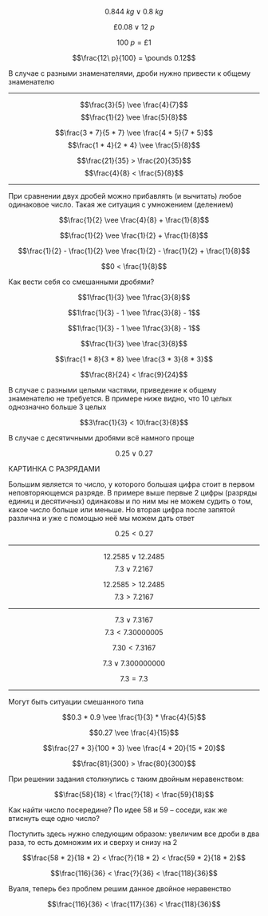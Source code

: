 $$0.844\ kg \vee 0.8\ kg$$

$$\pounds 0.08 \vee 12\ p$$

$$100\ p = \pounds 1$$

$$\frac{12\ p}{100} = \pounds 0.12$$

В случае с разными знаменателями, дроби нужно привести к общему
знаменателю

---

$$\frac{3}{5} \vee \frac{4}{7}$$ $$\frac{1}{2} \vee \frac{5}{8}$$

$$\frac{3 * 7}{5 * 7} \vee \frac{4 * 5}{7 * 5}$$ $$\frac{1 * 4}{2 * 4} \vee \frac{5}{8}$$

$$\frac{21}{35} > \frac{20}{35}$$ $$\frac{4}{8} < \frac{5}{8}$$

---

При сравнении двух дробей можно прибавлять (и вычитать) любое одинаковое
число. Такая же ситуация с умножением (делением)

$$\frac{1}{2} \vee \frac{4}{8} + \frac{1}{8}$$

$$\frac{1}{2} \vee \frac{1}{2} + \frac{1}{8}$$

$$\frac{1}{2} - \frac{1}{2} \vee \frac{1}{2} - \frac{1}{2} + \frac{1}{8}$$

$$0 < \frac{1}{8}$$

Как вести себя со смешанными дробями?

$$1\frac{1}{3} \vee 1\frac{3}{8}$$

$$1\frac{1}{3} - 1 \vee 1\frac{3}{8} - 1$$

$$1\frac{1}{3} - 1 \vee 1\frac{3}{8} - 1$$

$$\frac{1}{3} \vee \frac{3}{8}$$

$$\frac{1 * 8}{3 * 8} \vee \frac{3 * 3}{8 * 3}$$

$$\frac{8}{24} < \frac{9}{24}$$

В случае с разными целыми частями, приведение к общему знаменателю не
требуется. В примере ниже видно, что 10 целых однозначно больше 3 целых

$$3\frac{1}{3} < 10\frac{3}{8}$$

В случае с десятичными дробями всё намного проще

$$0.25 \vee 0.27$$

КАРТИНКА С РАЗРЯДАМИ

Большим является то число, у которого большая цифра стоит в первом
неповторяющемся разряде. В примере выше первые 2 цифры (разряды единиц и
десятичных) одинаковы и по ним мы не можем судить о том, какое число
больше или меньше. Но вторая цифра после запятой различна и уже с
помощью неё мы можем дать ответ

$$0.25 < 0.27$$

---

$$12.2585 \vee 12.2485$$ $$7.3 \vee 7.2167$$

$$12.2585 > 12.2485$$ $$7.3 > 7.2167$$

---

$$7.3 \vee 7.3167$$ $$7.3 < 7.30000005$$

$$7.30 < 7.3167$$

$$7.3 \vee 7.300000000$$

$$7.3 = 7.3$$

---

Могут быть ситуации смешанного типа

$$0.3 * 0.9 \vee \frac{1}{3} * \frac{4}{5}$$

$$0.27 \vee \frac{4}{15}$$

$$\frac{27 * 3}{100 * 3} \vee \frac{4 * 20}{15 * 20}$$

$$\frac{81}{300} > \frac{80}{300}$$

При решении задания столкнулись с таким двойным неравенством:

$$\frac{58}{18} < \frac{?}{18} < \frac{59}{18}$$

Как найти число посередине? По идее 58 и 59 – соседи, как же втиснуть
еще одно число?

Поступить здесь нужно следующим образом: увеличим все дроби в два раза,
то есть домножим их и сверху и снизу на 2

$$\frac{58 * 2}{18 * 2} < \frac{?}{18 * 2} < \frac{59 * 2}{18 * 2}$$

$$\frac{116}{36} < \frac{?}{36} < \frac{118}{36}$$

Вуаля, теперь без проблем решим данное двойное неравенство

$$\frac{116}{36} < \frac{117}{36} < \frac{118}{36}$$
